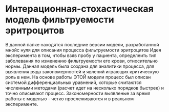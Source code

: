 # Интерационная-стохастическая модель фильтруемости эритроцитов
В данной папке находятся последние версии модели, разработанной мнойс нуля для описания процесса фильтруемости эритроцитов
Идея эксперимента в том, чтобы взяв пробу у пациента, определеить тип заболевания по изменению фильтруемости его крови, относительно нормы.
Данная модель была создана для аналитики процесса, для выявления ряда закономерностей и явлений играющих критическую роль в нем.
На основе работы ЭТОЙ модели процесс был описан системой дифференциальных уравнений, которые считаются численными методами (расчет идет на несколько порядков быстрее)
и точно описывают процесс. Закономерности выявленые за время работы с моделью - четко прослеживаются и в реальном эксперименте.

